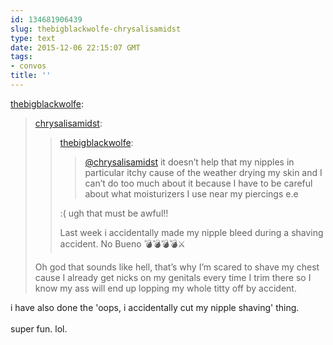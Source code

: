 ```yaml
---
id: 134681906439
slug: thebigblackwolfe-chrysalisamidst
type: text
date: 2015-12-06 22:15:07 GMT
tags:
- convos
title: ''
---
```

<p><a class="tumblr_blog" href="http://thebigblackwolfe.tumblr.com/post/134680948520">thebigblackwolfe</a>:</p>
<blockquote>
<p><a class="tumblr_blog" href="http://chrysalisamidst.tumblr.com/post/134680733073">chrysalisamidst</a>:</p>
<blockquote>
<p><a class="tumblr_blog" href="http://thebigblackwolfe.tumblr.com/post/134680556175">thebigblackwolfe</a>:</p>
<blockquote>
<p><a class="tumblelog" href="http://tmblr.co/mOibQgDv8dQf8vIo0nbqmmQ">@chrysalisamidst</a> it doesn’t help that my nipples in particular itchy cause of the weather drying my skin and I can’t do too much about it because I have to be careful about what moisturizers I use near my piercings e.e</p>
</blockquote>
<p>:( ugh that must be awful!! </p>
<p>Last week i accidentally made my nipple bleed during a shaving accident. No Bueno 💣💣💣💣⚔</p>
</blockquote>
<p>Oh god that sounds like hell, that’s why I’m scared to shave my chest cause I already get nicks on my genitals every time I trim there so I know my ass will end up lopping my whole titty off by accident.</p>
</blockquote>

<p>i have also done the 'oops, i accidentally cut my nipple shaving' thing.<br/><br/>super fun. lol.</p>